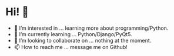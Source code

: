 # Hi! 👋

- 👀 I’m interested in ... learning more about programming/Python.
- 🌱 I’m currently learning ... Python/Django/PyQt5.
- 💞️ I’m looking to collaborate on ... nothing at the moment.
- 📫 How to reach me ... message me on Github!

<!---
ruthlesscattle/ruthlesscattle is a ✨ special ✨ repository because its `README.md` (this file) appears on your GitHub profile.
You can click the Preview link to take a look at your changes.
--->
